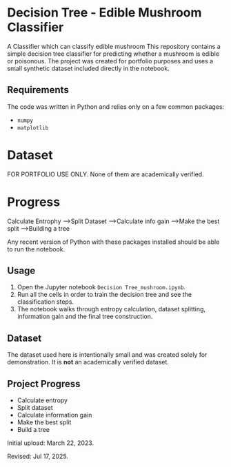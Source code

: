 # Decision Tree - Edible Mushroom Classifier
A Classifier which can classify edible mushroom
This repository contains a simple decision tree classifier for predicting whether a mushroom is edible or poisonous. 
The project was created for portfolio purposes and uses a small synthetic dataset included directly in the notebook.

## Requirements
The code was written in Python and relies only on a few common packages:
- `numpy`
- `matplotlib`

# Dataset
FOR PORTFOLIO USE ONLY.
None of them are academically verified.

# Progress
Calculate Entrophy
-->Split Dataset
-->Calculate info gain
-->Make the best split
-->Building a tree

Any recent version of Python with these packages installed should be able to run the notebook.

## Usage
1. Open the Jupyter notebook `Decision Tree_mushroom.ipynb`.
2. Run all the cells in order to train the decision tree and see the classification steps.
3. The notebook walks through entropy calculation, dataset splitting, information gain and the final tree construction.

## Dataset
The dataset used here is intentionally small and was created solely for demonstration. It is **not** an academically verified dataset.

## Project Progress
- Calculate entropy
- Split dataset
- Calculate information gain
- Make the best split
- Build a tree

Initial upload: March 22, 2023.

Revised: Jul 17, 2025.
